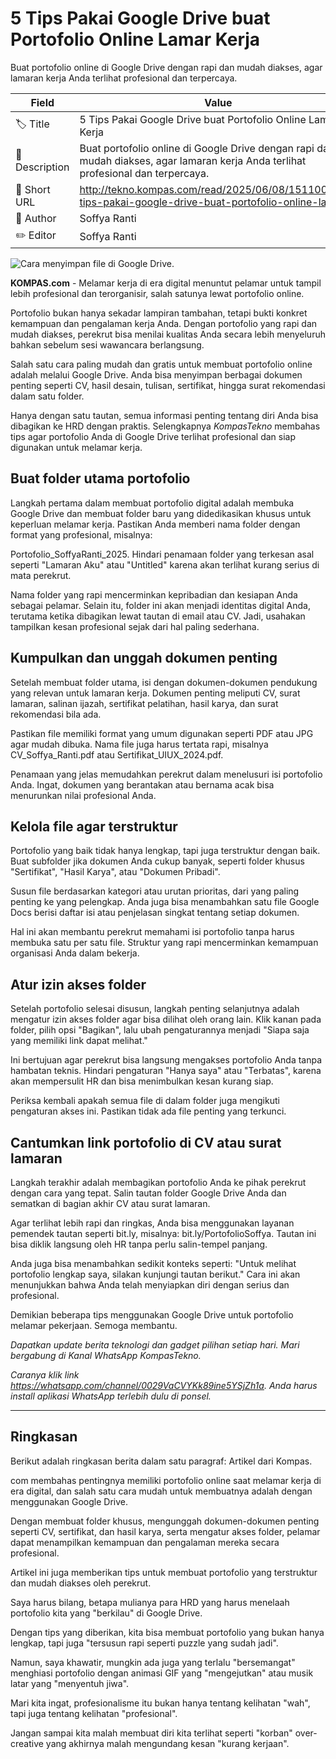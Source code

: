 # 5 Tips Pakai Google Drive buat Portofolio Online Lamar Kerja 

Buat portofolio online di Google Drive dengan rapi dan mudah diakses, agar lamaran kerja Anda terlihat profesional dan terpercaya.

| Field         | Value                                                       |
|---------------|-------------------------------------------------------------|
| 🏷️ Title       | 5 Tips Pakai Google Drive buat Portofolio Online Lamar Kerja  |
| 📝 Description | Buat portofolio online di Google Drive dengan rapi dan mudah diakses, agar lamaran kerja Anda terlihat profesional dan terpercaya. |
| 🔗 Short URL   | http://tekno.kompas.com/read/2025/06/08/15110037/5-tips-pakai-google-drive-buat-portofolio-online-la |
| 👤 Author      | Soffya Ranti |
| ✏️ Editor      | Soffya Ranti |

![Cara menyimpan file di Google Drive.](https://asset.kompas.com/crops/c3ubAQroN4-VnZY9IHL1c6WoxZs=/226x144:1954x1296/750x500/data/photo/2024/10/24/671a296679e85.png)

**KOMPAS.com** - Melamar kerja di era digital menuntut pelamar untuk tampil lebih profesional dan terorganisir, salah satunya lewat portofolio online. 

Portofolio bukan hanya sekadar lampiran tambahan, tetapi bukti konkret kemampuan dan pengalaman kerja Anda. Dengan portofolio yang rapi dan mudah diakses, perekrut bisa menilai kualitas Anda secara lebih menyeluruh bahkan sebelum sesi wawancara berlangsung.

Salah satu cara paling mudah dan gratis untuk membuat portofolio online adalah melalui Google Drive. Anda bisa menyimpan berbagai dokumen penting seperti CV, hasil desain, tulisan, sertifikat, hingga surat rekomendasi dalam satu folder. 

Hanya dengan satu tautan, semua informasi penting tentang diri Anda bisa dibagikan ke HRD dengan praktis. Selengkapnya *KompasTekno* membahas tips agar portofolio Anda di Google Drive terlihat profesional dan siap digunakan untuk melamar kerja.

## Buat folder utama portofolio

Langkah pertama dalam membuat portofolio digital adalah membuka Google Drive dan membuat folder baru yang didedikasikan khusus untuk keperluan melamar kerja. Pastikan Anda memberi nama folder dengan format yang profesional, misalnya: 

Portofolio_SoffyaRanti_2025. Hindari penamaan folder yang terkesan asal seperti "Lamaran Aku" atau "Untitled" karena akan terlihat kurang serius di mata perekrut. 

Nama folder yang rapi mencerminkan kepribadian dan kesiapan Anda sebagai pelamar. Selain itu, folder ini akan menjadi identitas digital Anda, terutama ketika dibagikan lewat tautan di email atau CV. Jadi, usahakan tampilkan kesan profesional sejak dari hal paling sederhana.

## Kumpulkan dan unggah dokumen penting

Setelah membuat folder utama, isi dengan dokumen-dokumen pendukung yang relevan untuk lamaran kerja. Dokumen penting meliputi CV, surat lamaran, salinan ijazah, sertifikat pelatihan, hasil karya, dan surat rekomendasi bila ada. 

Pastikan file memiliki format yang umum digunakan seperti PDF atau JPG agar mudah dibuka. Nama file juga harus tertata rapi, misalnya CV_Soffya_Ranti.pdf atau Sertifikat_UIUX_2024.pdf. 

Penamaan yang jelas memudahkan perekrut dalam menelusuri isi portofolio Anda. Ingat, dokumen yang berantakan atau bernama acak bisa menurunkan nilai profesional Anda.

## Kelola file agar terstruktur

Portofolio yang baik tidak hanya lengkap, tapi juga terstruktur dengan baik. Buat subfolder jika dokumen Anda cukup banyak, seperti folder khusus "Sertifikat", "Hasil Karya", atau "Dokumen Pribadi". 

Susun file berdasarkan kategori atau urutan prioritas, dari yang paling penting ke yang pelengkap. Anda juga bisa menambahkan satu file Google Docs berisi daftar isi atau penjelasan singkat tentang setiap dokumen. 

Hal ini akan membantu perekrut memahami isi portofolio tanpa harus membuka satu per satu file. Struktur yang rapi mencerminkan kemampuan organisasi Anda dalam bekerja.

## Atur izin akses folder

Setelah portofolio selesai disusun, langkah penting selanjutnya adalah mengatur izin akses folder agar bisa dilihat oleh orang lain. Klik kanan pada folder, pilih opsi \"Bagikan\", lalu ubah pengaturannya menjadi "Siapa saja yang memiliki link dapat melihat." 

Ini bertujuan agar perekrut bisa langsung mengakses portofolio Anda tanpa hambatan teknis. Hindari pengaturan "Hanya saya" atau "Terbatas", karena akan mempersulit HR dan bisa menimbulkan kesan kurang siap. 

Periksa kembali apakah semua file di dalam folder juga mengikuti pengaturan akses ini. Pastikan tidak ada file penting yang terkunci.

## Cantumkan link portofolio di CV atau surat lamaran

Langkah terakhir adalah membagikan portofolio Anda ke pihak perekrut dengan cara yang tepat. Salin tautan folder Google Drive Anda dan sematkan di bagian akhir CV atau surat lamaran. 

Agar terlihat lebih rapi dan ringkas, Anda bisa menggunakan layanan pemendek tautan seperti bit.ly, misalnya: bit.ly/PortofolioSoffya. Tautan ini bisa diklik langsung oleh HR tanpa perlu salin-tempel panjang. 

Anda juga bisa menambahkan sedikit konteks seperti: "Untuk melihat portofolio lengkap saya, silakan kunjungi tautan berikut." Cara ini akan menunjukkan bahwa Anda telah menyiapkan diri dengan serius dan profesional.

Demikian beberapa tips menggunakan Google Drive untuk portofolio melamar pekerjaan. Semoga membantu. 

*Dapatkan update berita teknologi dan gadget pilihan setiap hari. Mari bergabung di Kanal WhatsApp KompasTekno.*

*Caranya klik link https://whatsapp.com/channel/0029VaCVYKk89ine5YSjZh1a. Anda harus install aplikasi WhatsApp terlebih dulu di ponsel.*

---
## Ringkasan

Berikut adalah ringkasan berita dalam satu paragraf: 
Artikel dari Kompas.

com membahas pentingnya memiliki portofolio online saat melamar kerja di era digital, dan salah satu cara mudah untuk membuatnya adalah dengan menggunakan Google Drive.

 Dengan membuat folder khusus, mengunggah dokumen-dokumen penting seperti CV, sertifikat, dan hasil karya, serta mengatur akses folder, pelamar dapat menampilkan kemampuan dan pengalaman mereka secara profesional.

 Artikel ini juga memberikan tips untuk membuat portofolio yang terstruktur dan mudah diakses oleh perekrut.



Saya harus bilang, betapa mulianya para HRD yang harus menelaah portofolio kita yang "berkilau" di Google Drive.

 Dengan tips yang diberikan, kita bisa membuat portofolio yang bukan hanya lengkap, tapi juga "tersusun rapi seperti puzzle yang sudah jadi".

 Namun, saya khawatir, mungkin ada juga yang terlalu "bersemangat" menghiasi portofolio dengan animasi GIF yang "mengejutkan" atau musik latar yang "menyentuh jiwa".

 Mari kita ingat, profesionalisme itu bukan hanya tentang kelihatan "wah", tapi juga tentang kelihatan "profesional".

 Jangan sampai kita malah membuat diri kita terlihat seperti "korban" over-creative yang akhirnya malah mengundang kesan "kurang kerjaan".
